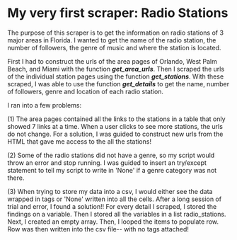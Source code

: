 # My very first scraper: Radio Stations

The purpose of this scraper is to get the information on radio stations of 3 major areas in Florida. I wanted to get the name of the radio station, the number of followers, the genre of music and where the station is located. 

First I had to construct the urls of the area pages of Orlando, West Palm Beach, and Miami with the function ***get_area_urls***. Then I scraped the urls of the individual station pages using the function ***get_stations***. With these scraped, I was able to use the function ***get_details*** to get the name, number of followers, genre and location of each radio station. 

I ran into a few problems: 

(1) The area pages contained all the links to the stations in a table that only showed 7 links at a time. When a user clicks to see more stations, the urls do not change. For a solution, I was guided to construct new urls from the HTML that gave me access to the all the stations!

(2) Some of the radio stations did not have a genre, so my script would throw an error and stop running. I was guided to insert an try/except statement to tell my script to write in 'None' if a genre category was not there. 

(3) When trying to store my data into a csv, I would either see the data wrapped in tags or 'None' written into all the cells. After a long session of trial and error, I found a solution!! For every detail I scraped, I stored the findings on a variable. Then I stored all the variables in a list radio_stations. Next, I created an empty array. Then, I  looped the items to populate row. Row was then written into the csv file-- with no tags attached! 
